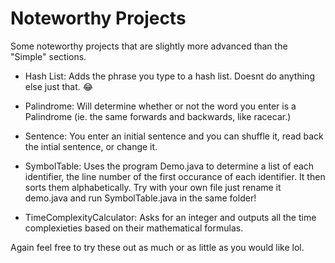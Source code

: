# Noteworthy Projects
 Some noteworthy projects that are slightly more advanced than the "Simple" sections.

- Hash List: Adds the phrase you type to a hash list. Doesnt do anything else just that. :joy:

- Palindrome: Will determine whether or not the word you enter is a Palindrome (ie. the same forwards and backwards, like racecar.)

- Sentence: You enter an initial sentence and you can shuffle it, read back the intial sentence, or change it.

- SymbolTable: Uses the program Demo.java to determine a list of each identifier, the line number of the first occurance of each identifier. It then sorts them alphabetically. Try with your own file just rename it demo.java and run SymbolTable.java in the same folder!

- TimeComplexityCalculator: Asks for an integer and outputs all the time complexieties based on their mathematical formulas.

Again feel free to try these out as much or as little as you would like lol.